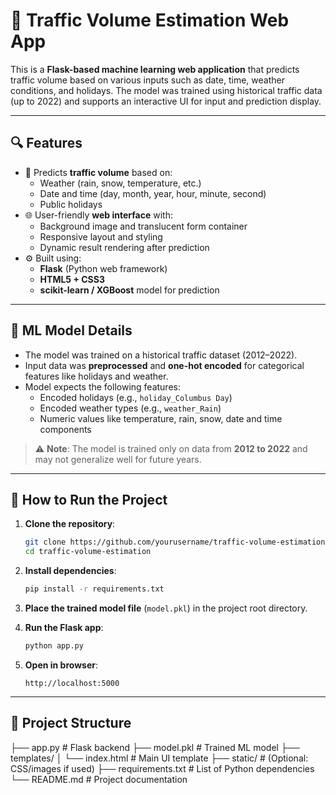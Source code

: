 # 🚦 Traffic Volume Estimation Web App

This is a **Flask-based machine learning web application** that predicts traffic volume based on various inputs such as date, time, weather conditions, and holidays. The model was trained using historical traffic data (up to 2022) and supports an interactive UI for input and prediction display.

---

## 🔍 Features

- 🎯 Predicts **traffic volume** based on:
  - Weather (rain, snow, temperature, etc.)
  - Date and time (day, month, year, hour, minute, second)
  - Public holidays
- 🌐 User-friendly **web interface** with:
  - Background image and translucent form container
  - Responsive layout and styling
  - Dynamic result rendering after prediction
- ⚙️ Built using:
  - **Flask** (Python web framework)
  - **HTML5 + CSS3**
  - **scikit-learn / XGBoost** model for prediction

---

## 🧠 ML Model Details

- The model was trained on a historical traffic dataset (2012–2022).
- Input data was **preprocessed** and **one-hot encoded** for categorical features like holidays and weather.
- Model expects the following features:
  - Encoded holidays (e.g., `holiday_Columbus Day`)
  - Encoded weather types (e.g., `weather_Rain`)
  - Numeric values like temperature, rain, snow, date and time components

> ⚠️ **Note**: The model is trained only on data from **2012 to 2022** and may not generalize well for future years.

---

## 🚀 How to Run the Project

1. **Clone the repository**:
    ```bash
    git clone https://github.com/yourusername/traffic-volume-estimation.git
    cd traffic-volume-estimation
    ```

2. **Install dependencies**:
    ```bash
    pip install -r requirements.txt
    ```

3. **Place the trained model file** (`model.pkl`) in the project root directory.

4. **Run the Flask app**:
    ```bash
    python app.py
    ```

5. **Open in browser**:
    ```
    http://localhost:5000
    ```

---

## 📁 Project Structure
├── app.py # Flask backend
├── model.pkl # Trained ML model
├── templates/
│ └── index.html # Main UI template
├── static/ # (Optional: CSS/images if used)
├── requirements.txt # List of Python dependencies
└── README.md # Project documentation

